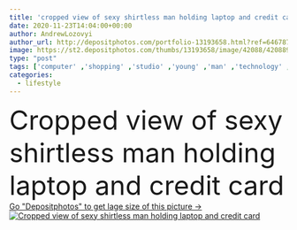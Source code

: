 ```yaml
---
title: 'cropped view of sexy shirtless man holding laptop and credit card'
date: 2020-11-23T14:04:00+00:00
author: AndrewLozovyi
author_url: http://depositphotos.com/portfolio-13193658.html?ref=64678756
image: https://st2.depositphotos.com/thumbs/13193658/image/42088/420889206/api_thumb_450.jpg?forcejpeg=true
type: "post"
tags: ['computer' ,'shopping' ,'studio' ,'young' ,'man' ,'technology' ,'dark' ,'electronic' ,'wireless' ,'laptop' ,'notebook' ,'lifestyle' ,'internet' ,'body' ,'shadow' ,'fit' ,'shirtless' ,'banking' ,'finance' ,'pay' ,'payment' ,'online' ,'guy' ,'sexy' ,'handsome' ,'purchase' ,'E commerce' ,'torso' ,'muscular' ,'muscles' ,'partial' ,'Cropped' ,'one person' ,'long hair' ,'Credit card' ]
categories: 
  - lifestyle
---
```

<div aling="center">
            <font size="60"> Cropped view of sexy shirtless man holding laptop and credit card</font>   
</div>
<div>
    <a href='https://depositphotos.com/420889206/stock-photo-cropped-view-sexy-shirtless-man.html?ref=64678756' target=_blank > Go "Depositphotos" to get lage size of this picture ->
        <img href='https://depositphotos.com/420889206/stock-photo-cropped-view-sexy-shirtless-man.html?ref=64678756' src='https://st2.depositphotos.com/13193658/42088/i/950/depositphotos_420889206-stock-photo-cropped-view-sexy-shirtless-man.jpg?forcejpeg=true' alt='Cropped view of sexy shirtless man holding laptop and credit card' >
    </a>
</div>
